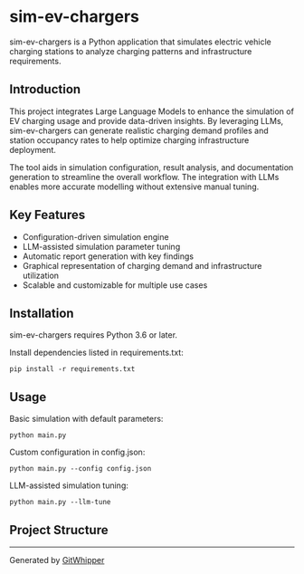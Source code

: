  # sim-ev-chargers

sim-ev-chargers is a Python application that simulates electric vehicle charging stations to analyze charging patterns and infrastructure requirements. 

## Introduction

This project integrates Large Language Models to enhance the simulation of EV charging usage and provide data-driven insights. By leveraging LLMs, sim-ev-chargers can generate realistic charging demand profiles and station occupancy rates to help optimize charging infrastructure deployment.  

The tool aids in simulation configuration, result analysis, and documentation generation to streamline the overall workflow. The integration with LLMs enables more accurate modelling without extensive manual tuning.

## Key Features

- Configuration-driven simulation engine 
- LLM-assisted simulation parameter tuning
- Automatic report generation with key findings
- Graphical representation of charging demand and infrastructure utilization 
- Scalable and customizable for multiple use cases

## Installation

sim-ev-chargers requires Python 3.6 or later. 

Install dependencies listed in requirements.txt:

```
pip install -r requirements.txt
```

## Usage

Basic simulation with default parameters:

```
python main.py
```

Custom configuration in config.json:

```
python main.py --config config.json
```

LLM-assisted simulation tuning:

``` 
python main.py --llm-tune
```

## Project Structure

---

Generated by [GitWhipper](https://github.com/jefedigital/gitwhipper)